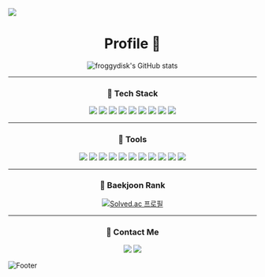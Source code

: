 <img src="https://capsule-render.vercel.app/api?type=waving&color=0:FCAE1E,100:C71585&height=160&section=header"/>
 

<div align="center">

# <b>Profile 🎇</b>
![froggydisk's GitHub stats](https://github-readme-stats.vercel.app/api?username=froggydisk&show_icons=true&theme=dark)

-------------

### <p align="center"> 🚀 <b>Tech Stack</b> </p>

<p align="center">
  <img src="https://img.shields.io/badge/ReactNative-61DAFB?style=flat-square&logo=React&logoColor=white"/>
  <img src="https://img.shields.io/badge/PostgreSQL-4169E1?style=flat-square&logo=PostgreSQL&logoColor=white"/>
  <img src="https://img.shields.io/badge/NGINX-009639?style=flat-square&logo=NGINX&logoColor=white"/>
  <img src="https://img.shields.io/badge/Python-3776AB?style=flat-square&logo=Python&logoColor=white"/>
  <img src="https://img.shields.io/badge/PyTorch-EE4C2C?style=flat-square&logo=PyTorch&logoColor=white"/>
  <img src="https://img.shields.io/badge/JavaScript-F7DF1E?style=flat-square&logo=JavaScript&logoColor=white"/>
  <img src="https://img.shields.io/badge/HTML5-E34F26?style=flat-square&logo=HTML5&logoColor=white"/>
  <img src="https://img.shields.io/badge/CSS3-1572B6?style=flat-square&logo=CSS3&logoColor=white"/>
  <img src="https://img.shields.io/badge/MySQL-4479A1?style=flat-square&logo=MySQL&logoColor=white"/>
</p>

-------------

### <p align="center"> 🐢 <b>Tools</b>  </p>

<p align="center">
  <img src="https://img.shields.io/badge/Docker-2496ED?style=flat-square&logo=Docker&logoColor=white"/>
  <img src="https://img.shields.io/badge/Kubernetes-326CE5?style=flat-square&logo=Kubernetes&logoColor=white"/>
  <img src="https://img.shields.io/badge/VSCode-007ACC?style=flat-square&logo=VisualStudioCode&logoColor=white"/>
  <img src="https://img.shields.io/badge/XCode-147EFB?style=flat-square&logo=XCode&logoColor=white"/>
  <img src="https://img.shields.io/badge/AndroidStudio-3DDC84?style=flat-square&logo=AndroidStudio&logoColor=white"/>
  <img src="https://img.shields.io/badge/Jira-0052CC?style=flat-square&logo=Jira&logoColor=white"/>
  <img src="https://img.shields.io/badge/Figma-F24E1E?style=flat-square&logo=Figma&logoColor=white"/>
  <img src="https://img.shields.io/badge/Slack-4A154B?style=flat-square&logo=Slack&logoColor=white"/>
  <img src="https://img.shields.io/badge/Discord-5865F2?style=flat-square&logo=Discord&logoColor=white"/>
  <img src="https://img.shields.io/badge/Firebase-FFCA28?style=flat-square&logo=Firebase&logoColor=white"/>
  <img src="https://img.shields.io/badge/Overleaf-47A141?style=flat-square&logo=Overleaf&logoColor=white"/>
</p>

------------

### 🏅 Baekjoon Rank
[![Solved.ac
프로필](http://mazassumnida.wtf/api/generate_badge?boj=sewoomkim)](https://solved.ac/sewoomkim)

------------

### 📩 Contact Me

<img src="https://img.shields.io/badge/sewoomkim93@gmail.com-EA4335?style=flat-square&logo=Gmail&logoColor=white"/>
<img src="https://img.shields.io/badge/sewoomkim@naver.com-03C75A?style=flat-square&logo=Naver&logoColor=white"/>

</div>

![Footer](https://capsule-render.vercel.app/api?type=waving&color=auto&height=160&section=footer)
